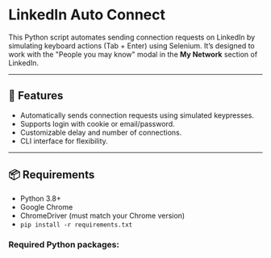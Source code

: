 # LinkedIn Auto Connect

This Python script automates sending connection requests on LinkedIn by simulating keyboard actions (Tab + Enter) using Selenium. It’s designed to work with the "People you may know" modal in the **My Network** section of LinkedIn.

---

## 🚀 Features

- Automatically sends connection requests using simulated keypresses.
- Supports login with cookie or email/password.
- Customizable delay and number of connections.
- CLI interface for flexibility.

---

## 📦 Requirements

- Python 3.8+
- Google Chrome
- ChromeDriver (must match your Chrome version)
- `pip install -r requirements.txt`

### Required Python packages:
